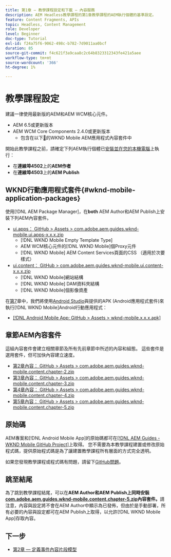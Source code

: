 ```yaml
---
title: 第1章 — 教學課程設定和下載 — 內容服務
description: AEM Headless教學課程的第1章教學課程的AEM執行個體的基準設定。
feature: Content Fragments, APIs
topic: Headless, Content Management
role: Developer
level: Beginner
doc-type: Tutorial
exl-id: f24a75f6-9062-498c-b782-7d9011aa0bcf
duration: 85
source-git-commit: f4c621f3a9caa8c2c64b8323312343fe421a5aee
workflow-type: tm+mt
source-wordcount: '366'
ht-degree: 1%

---
```


# 教學課程設定

建議一律使用最新版的AEM和AEM WCM核心元件。

* AEM 6.5或更新版本
* AEM WCM Core Components 2.4.0或更新版本
   * 包含在以下[&#128279;](#wknd-mobile-application-packages)的WKND Mobile AEM應用程式內容套件中

開始此教學課程之前，請確定下列AEM執行個體已[安裝並在您的本機電腦](https://helpx.adobe.com/experience-manager/6-5/sites/deploying/using/deploy.html#Default%20Local%20Install)上執行：

* 在&#x200B;**連線埠4502**&#x200B;上的&#x200B;**AEM作者**
* 在&#x200B;**連線埠4503**&#x200B;上的&#x200B;**AEM Publish**

## WKND行動應用程式套件{#wknd-mobile-application-packages}

使用[!DNL AEM Package Manager]，在&#x200B;**both** AEM Author和AEM Publish上安裝下列AEM內容套件。

* [ui.apps： GitHub > Assets > com.adobe.aem.guides.wknd-mobile.ui.apps-x.x.x.zip](https://github.com/adobe/aem-guides-wknd-mobile/releases/latest)
   * [!DNL WKND Mobile Empty Template Type]
   * AEM WCM核心元件的[!DNL WKND Mobile]個Proxy元件
   * [!DNL WKND Mobile] AEM Content Services頁面的CSS （適用於次要樣式）
* [ui.content： GitHub > com.adobe.aem.guides.wknd-mobile.ui.content-x.x.x.zip](https://github.com/adobe/aem-guides-wknd-mobile/releases/latest)
   * [!DNL WKND Mobile]網站結構
   * [!DNL WKND Mobile] DAM資料夾結構
   * [!DNL WKND Mobile]個影像資產

在[第7](./chapter-7.md)章中，我們將使用[Android Studio](https://developer.android.com/studio)與提供的APK (Android應用程式套件)來執行[!DNL WKND Mobile]Android行動應用程式：

* [[!DNL Android Mobile App: GitHub > Assets > wknd-mobile.x.x.x.apk]](https://github.com/adobe/aem-guides-wknd-mobile/releases/latest)

## 章節AEM內容套件

這組內容套件會建立相關章節及所有先前章節中所述的內容和組態。 這些套件是選用套件，但可加快內容建立速度。

* [第2章內容： GitHub > Assets > com.adobe.aem.guides.wknd-mobile.content.chapter-2.zip](https://github.com/adobe/aem-guides-wknd-mobile/releases/latest)
* [第3章內容： GitHub > Assets > com.adobe.aem.guides.wknd-mobile.content.chapter-3.zip](https://github.com/adobe/aem-guides-wknd-mobile/releases/latest)
* [第4章內容： GitHub > Assets > com.adobe.aem.guides.wknd-mobile.content.chapter-4.zip](https://github.com/adobe/aem-guides-wknd-mobile/releases/latest)
* [第5章內容： GitHub > Assets > com.adobe.aem.guides.wknd-mobile.content.chapter-5.zip](https://github.com/adobe/aem-guides-wknd-mobile/releases/latest)

## 原始碼

AEM專案和[!DNL Android Mobile App]的原始碼都可在[[!DNL AEM Guides - WKND Mobile GitHub Project]](https://github.com/adobe/aem-guides-wknd-mobile)上取得。 您不需要為本教學課程建置或修改原始程式碼，提供原始程式碼是為了讓建置教學課程所有層面的方式完全透明。

如果您發現教學課程或程式碼有問題，請留下[GitHub問題](https://github.com/adobe/aem-guides-wknd-mobile/issues)。

## 跳至結尾

為了跳到教學課程結尾，可以在&#x200B;**AEM Author和AEM Publish上同時安裝[com.adobe.aem.guides.wknd-mobile.content.chapter-5.zip](https://github.com/adobe/aem-guides-wknd-mobile/releases/latest)內容套件。**&#x200B;請注意，內容與設定將不會在AEM Author中顯示為已發佈，但由於是手動部署，所有必要的內容與設定都可在AEM Publish上取得，以允許[!DNL WKND Mobile App]存取內容。


## 下一步

* [第2章 — 定義事件內容片段模型](./chapter-2.md)
